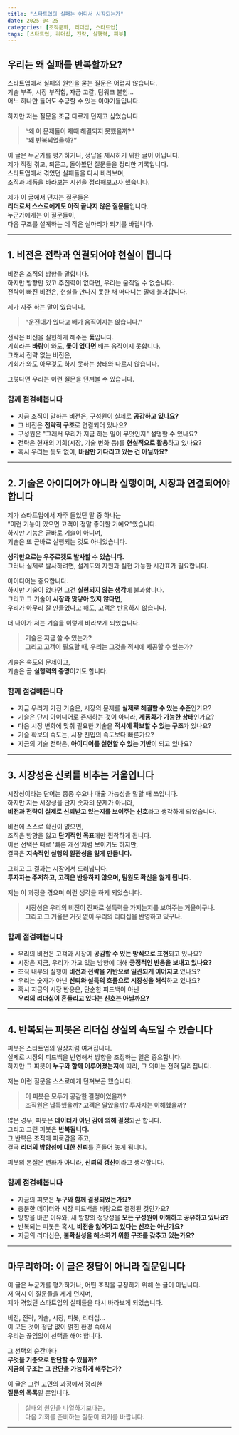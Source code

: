 ```yaml
---
title: "스타트업의 실패는 어디서 시작되는가"
date: 2025-04-25
categories: [조직문화, 리더십, 스타트업]
tags: [스타트업, 리더십, 전략, 실행력, 피봇]
---
```


## 우리는 왜 실패를 반복할까요?

스타트업에서 실패의 원인을 묻는 질문은 어렵지 않습니다.  
기술 부족, 시장 부적합, 자금 고갈, 팀워크 불안…  
어느 하나만 들어도 수긍할 수 있는 이야기들입니다.

하지만 저는 질문을 조금 다르게 던지고 싶었습니다.

> **“왜 이 문제들이 제때 해결되지 못했을까?”**  
> **“왜 반복되었을까?”**

이 글은 누군가를 평가하거나, 정답을 제시하기 위한 글이 아닙니다.  
제가 직접 겪고, 되묻고, 돌아봤던 질문들을 정리한 기록입니다.  
스타트업에서 겪었던 실패들을 다시 바라보며,  
조직과 제품을 바라보는 시선을 정리해보고자 했습니다.

제가 이 글에서 던지는 질문들은  
**리더로서 스스로에게도 아직 끝나지 않은 질문들**입니다.  
누군가에게는 이 질문들이,  
다음 구조를 설계하는 데 작은 실마리가 되기를 바랍니다.

---

## 1. 비전은 전략과 연결되어야 현실이 됩니다

비전은 조직의 방향을 말합니다.  
하지만 방향만 있고 추진력이 없다면, 우리는 움직일 수 없습니다.  
전략이 빠진 비전은, 현실을 만나지 못한 채 떠다니는 말에 불과합니다.

제가 자주 하는 말이 있습니다.

> **“운전대가 있다고 배가 움직이지는 않습니다.”**

전략은 비전을 실현하게 해주는 **돛**입니다.  
기회라는 **바람**이 와도, **돛이 없다면** 배는 움직이지 못합니다.  
그래서 전략 없는 비전은,  
기회가 와도 아무것도 하지 못하는 상태와 다르지 않습니다.

그렇다면 우리는 이런 질문을 던져볼 수 있습니다.

### 함께 점검해봅니다

- 지금 조직이 말하는 비전은, 구성원이 실제로 **공감하고 있나요?**
- 그 비전은 **전략적 구조**로 연결되어 있나요?
- 구성원은 "그래서 우리가 지금 하는 일이 무엇인지" 설명할 수 있나요?
- 전략은 현재의 기회(시장, 기술 변화 등)를 **현실적으로 활용**하고 있나요?
- 혹시 우리는 돛도 없이, **바람만 기다리고 있는 건 아닐까요?**

---

## 2. 기술은 아이디어가 아니라 실행이며, 시장과 연결되어야 합니다

제가 스타트업에서 자주 들었던 말 중 하나는  
“이런 기능이 있으면 고객이 정말 좋아할 거예요”였습니다.  
하지만 기능은 곧바로 기술이 아니며,  
기술은 또 곧바로 실행되는 것도 아니었습니다.

**생각만으로는 우주로켓도 발사할 수 있습니다.**  
그러나 실제로 발사하려면, 설계도와 자원과 실현 가능한 시간표가 필요합니다.

아이디어는 중요합니다.  
하지만 기술이 없다면 그건 **실현되지 않는 생각**에 불과합니다.  
그리고 그 기술이 **시장과 맞닿아 있지 않다면**,  
우리가 아무리 잘 만들었다고 해도, 고객은 반응하지 않습니다.

더 나아가 저는 기술을 이렇게 바라보게 되었습니다.

> **기술은 지금 쓸 수 있는가?  
> 그리고 고객이 필요할 때, 우리는 그것을 적시에 제공할 수 있는가?**

기술은 속도의 문제이고,  
기술은 곧 **실행력의 증명**이기도 합니다.

### 함께 점검해봅니다

- 지금 우리가 가진 기술은, 시장의 문제를 **실제로 해결할 수 있는 수준**인가요?  
- 기술은 단지 아이디어로 존재하는 것이 아니라, **제품화가 가능한 상태**인가요?  
- 다음 시장 변화에 맞춰 필요한 기술을 **적시에 확보할 수 있는 구조**가 있나요?  
- 기술 확보의 속도는, 시장 진입의 속도보다 빠른가요?  
- 지금의 기술 전략은, **아이디어를 실현할 수 있는 기반**이 되고 있나요?

---

## 3. 시장성은 신뢰를 비추는 거울입니다

시장성이라는 단어는 종종 수요나 매출 가능성을 말할 때 쓰입니다.  
하지만 저는 시장성을 단지 숫자의 문제가 아니라,  
**비전과 전략이 실제로 신뢰받고 있는지를 보여주는 신호**라고 생각하게 되었습니다.

비전에 스스로 확신이 없으면,  
조직은 방향을 잃고 **단기적인 목표**에만 집착하게 됩니다.  
이런 선택은 때로 '빠른 개선'처럼 보이기도 하지만,  
결국은 **지속적인 실행의 일관성을 잃게 만듭니다.**

그리고 그 결과는 시장에서 드러납니다.  
**투자자는 주저하고, 고객은 반응하지 않으며, 팀원도 확신을 잃게 됩니다.**

저는 이 과정을 겪으며 이런 생각을 하게 되었습니다.

> **시장성은 우리의 비전이 진짜로 설득력을 가지는지를 보여주는 거울이구나.**  
> **그리고 그 거울은 거짓 없이 우리의 리더십을 반영하고 있구나.**

### 함께 점검해봅니다

- 우리의 비전은 고객과 시장이 **공감할 수 있는 방식으로 표현**되고 있나요?  
- 시장은 지금, 우리가 가고 있는 방향에 대해 **긍정적인 반응을 보내고 있나요?**  
- 조직 내부의 실행이 **비전과 전략을 기반으로 일관되게 이어지고** 있나요?  
- 우리는 숫자가 아닌 **신뢰와 설득의 흐름으로 시장성을 해석**하고 있나요?  
- 혹시 지금의 시장 반응은, 단순한 피드백이 아닌  
  **우리의 리더십이 흔들리고 있다는 신호는 아닐까요?**

---

## 4. 반복되는 피봇은 리더십 상실의 속도일 수 있습니다

피봇은 스타트업의 일상처럼 여겨집니다.  
실제로 시장의 피드백을 반영해서 방향을 조정하는 일은 중요합니다.  
하지만 그 피봇이 **누구와 함께 이루어졌는지**에 따라, 그 의미는 전혀 달라집니다.

저는 이런 질문을 스스로에게 던져보곤 했습니다.

> **이 피봇은 모두가 공감한 결정이었을까?**  
> **조직원은 납득했을까? 고객은 알았을까? 투자자는 이해했을까?**

많은 경우, 피봇은 **데이터가 아닌 감에 의해 결정**되곤 합니다.  
그리고 그런 피봇은 **반복됩니다.**  
그 반복은 조직에 피로감을 주고,  
결국 **리더의 방향성에 대한 신뢰**를 흔들어 놓게 됩니다.

피봇의 본질은 변화가 아니라, **신뢰의 갱신**이라고 생각합니다.

### 함께 점검해봅니다

- 지금의 피봇은 **누구와 함께 결정되었는가요?**  
- 충분한 데이터와 시장 피드백을 바탕으로 결정된 것인가요?  
- 방향을 바꾼 이유와, 새 방향의 정당성을 **모든 구성원이 이해하고 공유하고 있나요?**  
- 반복되는 피봇은 혹시, **비전을 잃어가고 있다는 신호는 아닌가요?**  
- 지금의 리더십은, **불확실성을 해소하기 위한 구조를 갖추고 있는가요?**

---

## 마무리하며: 이 글은 정답이 아니라 질문입니다

이 글은 누군가를 평가하거나, 어떤 조직을 규정하기 위해 쓴 글이 아닙니다.  
저 역시 이 질문들을 제게 던지며,  
제가 겪었던 스타트업의 실패들을 다시 바라보게 되었습니다.

비전, 전략, 기술, 시장, 피봇, 리더십…  
이 모든 것이 정답 없이 얽힌 환경 속에서  
우리는 끊임없이 선택을 해야 합니다.

그 선택의 순간마다  
**무엇을 기준으로 판단할 수 있을까?**  
**지금의 구조는 그 판단을 가능하게 해주는가?**

이 글은 그런 고민의 과정에서 정리한  
**질문의 목록**일 뿐입니다.

> 실패의 원인을 나열하기보다는,  
> 다음 기회를 준비하는 질문이 되기를 바랍니다.

---

